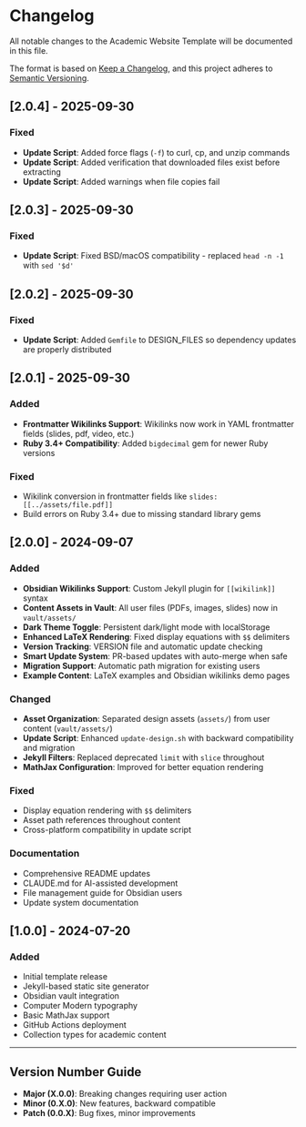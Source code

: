 # Changelog

All notable changes to the Academic Website Template will be documented in this file.

The format is based on [Keep a Changelog](https://keepachangelog.com/en/1.0.0/),
and this project adheres to [Semantic Versioning](https://semver.org/spec/v2.0.0.html).

## [2.0.4] - 2025-09-30

### Fixed
- **Update Script**: Added force flags (`-f`) to curl, cp, and unzip commands
- **Update Script**: Added verification that downloaded files exist before extracting
- **Update Script**: Added warnings when file copies fail

## [2.0.3] - 2025-09-30

### Fixed
- **Update Script**: Fixed BSD/macOS compatibility - replaced `head -n -1` with `sed '$d'`

## [2.0.2] - 2025-09-30

### Fixed
- **Update Script**: Added `Gemfile` to DESIGN_FILES so dependency updates are properly distributed

## [2.0.1] - 2025-09-30

### Added
- **Frontmatter Wikilinks Support**: Wikilinks now work in YAML frontmatter fields (slides, pdf, video, etc.)
- **Ruby 3.4+ Compatibility**: Added `bigdecimal` gem for newer Ruby versions

### Fixed
- Wikilink conversion in frontmatter fields like `slides: [[../assets/file.pdf]]`
- Build errors on Ruby 3.4+ due to missing standard library gems

## [2.0.0] - 2024-09-07

### Added
- **Obsidian Wikilinks Support**: Custom Jekyll plugin for `[[wikilink]]` syntax
- **Content Assets in Vault**: All user files (PDFs, images, slides) now in `vault/assets/`
- **Dark Theme Toggle**: Persistent dark/light mode with localStorage
- **Enhanced LaTeX Rendering**: Fixed display equations with `$$` delimiters
- **Version Tracking**: VERSION file and automatic update checking
- **Smart Update System**: PR-based updates with auto-merge when safe
- **Migration Support**: Automatic path migration for existing users
- **Example Content**: LaTeX examples and Obsidian wikilinks demo pages

### Changed
- **Asset Organization**: Separated design assets (`assets/`) from user content (`vault/assets/`)
- **Update Script**: Enhanced `update-design.sh` with backward compatibility and migration
- **Jekyll Filters**: Replaced deprecated `limit` with `slice` throughout
- **MathJax Configuration**: Improved for better equation rendering

### Fixed
- Display equation rendering with `$$` delimiters
- Asset path references throughout content
- Cross-platform compatibility in update script

### Documentation
- Comprehensive README updates
- CLAUDE.md for AI-assisted development
- File management guide for Obsidian users
- Update system documentation

## [1.0.0] - 2024-07-20

### Added
- Initial template release
- Jekyll-based static site generator
- Obsidian vault integration
- Computer Modern typography
- Basic MathJax support
- GitHub Actions deployment
- Collection types for academic content

---

## Version Number Guide

- **Major (X.0.0)**: Breaking changes requiring user action
- **Minor (0.X.0)**: New features, backward compatible
- **Patch (0.0.X)**: Bug fixes, minor improvements
